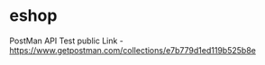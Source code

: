 # eshop



PostMan API Test public Link - 
https://www.getpostman.com/collections/e7b779d1ed119b525b8e
